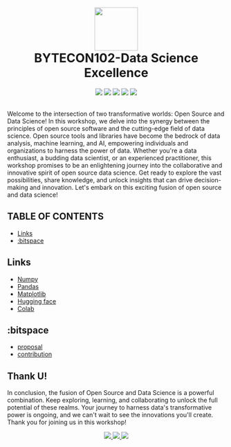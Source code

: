 <div align="center" style="text-align:center">
  <h1>
  <img src="https://github.com/t-aswath/Bytecon100-Yuvenza/assets/119417646/c4f6bfcf-0a00-44c2-8ca1-b06648dab4e9" width="100">
  <br>
    BYTECON102-Data Science Excellence
  </h1>
  <img src="https://img.shields.io/badge/github-%23121011.svg?style=for-the-badge&logo=github&logoColor=white">
  <img src="https://img.shields.io/badge/python-3670A0?style=for-the-badge&logo=python&logoColor=white&color=black">
  <img src="https://img.shields.io/badge/:bitspace x talos-%23121011?style=for-the-badge&logoColor=%23ffffff&color=%23000000">
  <img src="https://img.shields.io/badge/Matplotlib-%23ffffff.svg?style=for-the-badge&logo=Matplotlib&logoColor=black&color=black">
  <img src="https://img.shields.io/badge/pandas-%23150458.svg?style=for-the-badge&logo=pandas&logoColor=white&color=black">
</div>
<br>
<p>Welcome to the intersection of two transformative worlds: Open Source and Data Science! In this workshop, we delve into the synergy between the principles of open source software and the cutting-edge field of data science. Open source tools and libraries have become the bedrock of data analysis, machine learning, and AI, empowering individuals and organizations to harness the power of data. Whether you're a data enthusiast, a budding data scientist, or an experienced practitioner, this workshop promises to be an enlightening journey into the collaborative and innovative spirit of open source data science. Get ready to explore the vast possibilities, share knowledge, and unlock insights that can drive decision-making and innovation. Let's embark on this exciting fusion of open source and data science!</p>

## TABLE OF CONTENTS
- [Links](#links)
- [:bitspace](#bitspace)

## Links
- [Numpy](https://numpy.org/)
- [Pandas](https://pandas.pydata.org/)
- [Matplotlib](https://matplotlib.org/)
- [Hugging face](https://huggingface.co/)
- [Colab](https://colab.google/)

## :bitspace
- [proposal](https://github.com/bitspaceorg/.github/blob/main/CONTRIBUTORS.md#proposal)
- [contribution](https://github.com/bitspaceorg/.github/blob/main/CONTRIBUTORS.md#pull-requests)

## Thank U!
In conclusion, the fusion of Open Source and Data Science is a powerful combination. Keep exploring, learning, and collaborating to unlock the full potential of these realms. Your journey to harness data's transformative power is ongoing, and we can't wait to see the innovations you'll create. Thank you for joining us in this workshop!
<div align="center"><a href="https://www.linkedin.com/company/91385462">
<img src="https://img.shields.io/badge/LinkedIn-0077B5?style=for-the-badge&logo=linkedin&logoColor=white" />
</a>
<a href="https://twitter.com/bitspaceorg">
<img src="https://img.shields.io/badge/Twitter-1DA1F2?style=for-the-badge&logo=twitter&logoColor=white" />
</a>
<a href="https://www.instagram.com/bitspaceorg">
<img src="https://img.shields.io/badge/Instagram-E4405F?style=for-the-badge&logo=instagram&logoColor=white" />
</a>
</div>
